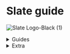 # Slate guide

![Slate Logo-Black (1)](https://user-images.githubusercontent.com/101874906/160097236-b3ab2547-d405-484c-8955-62713a3a3d7b.png)

<details><summary>Guides</summary>
<p>
 
 
<details><summary>Accessing Slate</summary>
<p>


# Accessing Slate
 
 This guide will take you through:

  - <a href="#Need-an-account">Need an account</a>
  - <a href="#Login">Login</a>
  - <a href="#Forgotten-Password">Forgotten password</a>


 <a id="Need-an-account"></a> 
 ## Need an account?
 
 You can create your Slate account by choosing the [**Need an account?**](https://www.google.com) link as shown in the video below.
 
<p align="center">
    

https://user-images.githubusercontent.com/101874906/159865617-9376bf1e-ee4b-4167-b127-cafefd7e6d3b.MOV

  </p>

 This redirects you to the registration form as shown in the image below.
 
<p align="center">  <img width="650" height="400" alt="[Screenshot 2022-03-24 at 1 44 24 PM]" src="https://user-images.githubusercontent.com/101874906/159877231-d3962503-6914-4cf5-a4ea-91f7881224f8.png"> </p>

 - To register your Slate account you must provide the following information:

   - The **Username** field requires you to create an authentic username specific to you. Make sure to not add spaces and the username cannot have characters other than '_'.
   - The **Business name** field is for the name of the business which it has been registered under and this is the name which is seen by the customers.
   - The **Description** field is there for you to add a summary of what your Slate store offers, such as the type of product or service that you provide or cater to. 
   - The field for **Given name** and **Last name** are for you to add your first and last name as per your identification documents.
   - The **Email address** field is for the email address you want linked to your Slate store, this is the account your Slate store will be registered under.
   - The **Phone number** field is for the number that you want to be contacted on by both the customers and the Slate team.
   - For the **Password** field, this is for you to create an authentic password for you Slate account. we recommend you use characters and numbers in your password to increase it's strength. 
 - To confirm your password you have to re-enter the password you have created for your slate store.

<a id="Login"></a> 
## Login

<p align="center"><img width="650" height="400" alt="[AccImg1]" src="https://user-images.githubusercontent.com/101874906/159887479-55117cd9-1b99-464b-8ed3-61b576cb94ef.png"> </p>

After creating your Slate store account.
Once on the login dash fill in the email address that you have registered your Slate account with and the password.

<a id="Forgetten-Password"></a>
## Forgotten password

In the instance you forget the password for your Slate store choose **Forgot Password**. Taking you to the forgot password field as shown in the image below. 

<p align="center"><img width="650" height="400" alt="[Forgotten Password (1)]" src="https://user-images.githubusercontent.com/101874906/159889449-4dca2e47-96a7-46c5-80d1-8813c07de61e.png"> </p>

For you to recover your password, you must enter the email address in the field provided that you have registered your Slate account e.g 'slate.demo1.1@gmail.com', once filled choose **Reset Code** located under the email field. 

leading you to the final stage of your password recovery process as seen in the image below. the first field requires you to enter the email address you have registered your slate account with,  confirm the email address in the next field provided. 
The next field requires you to fill the confirmation code you have recieved via email, this shall be a 6 digit code.

<p align="center"><img width="650" height="400" alt="[Forgotten Password (2)]" src="https://user-images.githubusercontent.com/101874906/159908742-c80923d4-e688-44bb-9bc5-9fad298d6dfc.png"></p>


Lastly, taking you to the field where you add the new password you have created. Our recommendation would again be to make your password as strong as possible by adding symbols, characters and numbers. confirm the password you have created by re-entering it in the last field on the page, labelled **Confirm password**. 

You can now access your Slate account with the new password you have created.

</p>
</details>

  <details><summary>About the dashboard</summary>
<p>
 
 
# About the dashboard

the Slate dashboard is the administration panel behind your storefront. It is for the management and overview of your products/services and insights to your customers as seen in the image below. 

<p align="center"><img width="650" height="400" alt="[Screenshot 2022-03-30 at 10 44 18 AM]" src="https://user-images.githubusercontent.com/101874906/160766128-bb5a5208-70ad-4426-a0c9-165fb12b5200.png"></p>



## Dashboard section

The dashboard is divided into sections where you can efficiently complete various tasks. The whole experience is designed by our experts to be intuitive and simple. We believe that you shall find the Slate store experience easy to manage, but these instructions are for those moments where you may require our assistance and to further enhance your experience with the Slate Platform. A short while spent reading this guide will make a significant difference in the efficiency and effectiveness of your Slate experience.

 - Sales and Orders daily summary:
 
 
</p>
</details>


<details><summary>Categories section</summary>
<p>
 
 
# Category section


This guide will take you through the following
1. <a href="#What-is-a-category">What is a category</a>
2. <a href="#How-to-access-your-categories">How to access your categories</a>
3. <a href="#How-to-add-a-category">How to add a category</a>
4. <a href="#How-to-edit-or-delete-a-category">How to edit or delete a category</a>
5. <a href="#How-to-delete-a-category">How to delete a category</a>


 <a id="What-is-a-category"></a> 
## What is a category
A category is the broadest way to classify all the inventory that you have uploaded to your Slate store. To learn more on how to upload inventory read this [guide](https://www.google.com).
The simplest way to understand how a category can help you filter your inventory is by using the following examples:
|Example|Inventory Upload|Categories|What can be in this category|
|:-----:|:--------------:|:--------:|:--------------------------:|
|Resteraunt|Chicken corn soup|Starters|Chicken corn soup|
|          |Chicken tikka pizza|Mains|Chicken tikka pizza|
|          |Ice cream|Desserts|Ice cream|
|          |Fresh apple juice|Drinks|Coca-cola; Fresh apple juice|
|          |Coca-cola|              |                          |
|Fashion|Pakistan cricket cap|Caps|Pakistan cricket cap|
|       |Karachi Kings shirt|Shirts|Karachi Kings shirt; Lahore Qalandars shirt; Peshawar Zalmi shirt|
|       |Lahore Qalanders shirt|Others|Liverpool football club socks|
|       |Peshawar Zalmi shirt|      |      |
|       |Liverpool football club socks|    | 


  if you are a resteraunt owner(or a home-based food business), it is very likely that you can split whatever you are selling into categories that your customers are normally used to seeing. For example, any customer ordering food from a business will be used to the categories of a **starter, main, dessert and drinks**. Similarly if you are selling clothes, your customer will be familiar with concepts like **evening wear, formal wear, casual wear**.
You will be in the best position to determine what are appropriate categories for your store. A merchant selling local Pakistani clothing will have different categories (such as **readymade shalwar, readymade kurta or cloth for shalwar or cloth for kurta**) compared to a merchant selling Western clothing (such as **denim jeans** or **cotton trousers** or **collared full-sleeve shirt** or **collared half-sleeve shirt**).


<a id="How-to-access-your-categories"></a> 
## How to access your categories
- You can access your categories by choosing [**Categories**](https://www.google.com) from your Slate dashboard as shown in the image below. When you first access your categories this will be empty.
<p align="center"> 
 
https://user-images.githubusercontent.com/101874906/160762017-d1027cce-c015-4a69-b77a-fdde912dd1d1.mov

 </p>
  
- When you first access your categories this will be empty. Eventually you would expect this categories section to look like the below depending on your business and what you are selling.
<p align="center"><img width="650" height="400" alt="[Screenshot 2022-03-14 at 1 08 47 PM]" src="https://user-images.githubusercontent.com/101874906/160775844-288fac81-b82d-4183-b09d-52d65be48070.png">
 </p>

<a id="How-to-add-a-category"></a> 
## How to add a category

- To add a category choose [**Add Category**](https://www.google.com). This will open a side bar as shown in the image below. This is the start of how you add a category to your Slate store. 

<p align="center"><img width="650" height="400" alt="GithubImg(2)" src="https://user-images.githubusercontent.com/101874906/159457333-b131c5d6-3607-471f-9c07-4ac0a5dc774e.png"> </p>

- Name your category to continue. For our example we are going be creating a category for **Mains** for a restaurant. 
- You will now need to edit your category which includes the following: 

  - Choosing an image to display for your category. This will be an image that you have uploaded to your [**Media**](https://www.google.com) section. To learn more about how to add media to your Slate store you can read this [guide](https://www.google.com)
 <p align="center">
 <img align="centre" width="225" height="250" alt="GithubImg(4)" src="https://user-images.githubusercontent.com/101874906/159458323-a89d09ce-2095-468d-b805-6e15af568ca7.png"> </p>


   - Associate an item with the category from your Inventory Items. To do this go to your Inventory Items and associate an item with this category. To learn more on how to upload inventory read this [guide](https://www.google.com).
 
   - If you have already associated a category with an Inventory Item you will see this available when adding your category here as below
 <p align="center"> <img align="center" width="425" height="250" alt="GithubImg(6)" src="https://user-images.githubusercontent.com/101874906/159462758-645db925-61f7-4d52-9e5b-7b85755f7520.png"> </p>

 
 <a id="How-to-edit-or-delete-a-category"></a> 
## How to edit or duplicate a category
To edit a category choose [**Select**](https://www.google.com). This opens an actions list as shown in the image below. This is the start of how to edit a category on your Slate store.
<p align="center"> <img width="650" height="400" alt="[Category Edit Img]" src="https://user-images.githubusercontent.com/101874906/159466051-a77d5145-5371-4f39-a8a9-e6b19e8e617a.png"> </p>

 - Choose [**View/Edit**](https://www.google.com) to open the side bar containing the information of the category to edit as shown in the image below.
 <p align="center"> <img width="650" height="400" alt="[CatImgEdit2]" src="https://user-images.githubusercontent.com/101874906/159475706-d67306ee-92e4-4ed6-8772-05e80fad311f.png">
</p>
 
 - To edit the image choose [**Choose Image**](https://www.google.com), taking you to a gallary with media that you have uploaded to your Slate store as shown in the image below. To learn more on how to add media to your Slate store **click here**
 
<p align="center"> <img width="650" height="400" alt="[CatImgEdit3]" src="https://user-images.githubusercontent.com/101874906/159467245-fbd1e599-c21b-467a-988f-401d384d5400.png"> </p>

 
 - First unselect the existing image that is currently on display, then choose the image you want to be displayed. 
 
 To duplicate a category choose [**Select**](https://www.google.com) for the category you want to duplicate. This opens an actions list as previously shown. Choose [**Duplicate**](https://www.google.com) 


<a id="How-to-delete-a-category"></a> 
## How to delete a category

 - To delete a category choose [**Select**](https://www.google.com) next to the category you are deleting from your Slate store. This opens an action list as previously shown. Choose [**Delete**](https://www.google.com). 
 - To ensure you are deleting the right category you are asked if you choose to continue as shown in the image below. 
 <p align="center"> <img width="650" height="400" alt="[CatImgEdit4]" src="https://user-images.githubusercontent.com/101874906/159473667-21a5254b-aa80-4263-aac0-cd8024740178.png"> </p>
 
 - To delete the category choose [**Yes,continue**](https://www.google.com).
 
 </p>
 </details>
 
<details><summary>Create an order</summary>
 <p>
 
  # Create an order
  
  - <a href="#How-to-access-create-order">How to access create an order</a>
  - <a href="#How-to-create-an-order">How to create an order</a>
  
 <a id="How-to-access-create-order"></a> 
 ## How to access create order
 
  - You can access create order by choosing **Create Order** on your Slate dashboard as shown below.
 
 <p align="center">
  
https://user-images.githubusercontent.com/101874906/160761285-9fc32cbc-00e8-42fa-878a-e0a42f303f70.mov 
 </p>

 
 
 <a id="How-to-create-an-order"></a> 
 ## How to create an order
 
 Steps to create an order are:
 
 <a id="branch"></a> 
  - Choose the location you are generating the order from. For example if your store has 2 locations (such as Islamabad and Karachi) you will choose the location from which you will be fulfilling the order placed by your customer. If your customer is based in Karachi you would normally chose your store location as Karachi but there can be exceptions for example if the item you want to sell is available in your Islamabad store. If you only have one store (you are a home based business you will have one location).
 
 <p align="center"> <img width="400" height="150" alt="[Screenshot 2022-03-30 at 6 27 32 PM]" src="https://user-images.githubusercontent.com/101874906/160845900-63af556c-6003-458b-a5cc-0928c9d37864.png">
 </p>
 
  - Choose the customer recieving the order, customers who have already ordered from your Slate store will be shown in the table, choose customer. For new customers view <a href="#Create-Customer">Create customer</a> on how to add a new customer to your Slate store.
 
  - We have chosen an existing customer and location for us it is Slate HQ for you it will be the name of your stores location, for more information on adding a location <a href="#Location">click here</a>. Our dashboard looks like the image below.
 
 <p align="center"><img width="650" height="400" alt="[Screenshot 2022-03-25 at 5 16 14 PM]" src="https://user-images.githubusercontent.com/101874906/160119249-e63a52c6-e642-4a8a-8386-32ded5cc3633.png"></p>

 - Choose **Create Order**
 
  - Choose:
    1. the product with the variation of the product you want for example if you are looking to buy a polo shirt for yourself and you are a size medium, you will choose medium that you have created in inventory, for more information on creating an inventory item <a href="#Inventory">click here</a>, 
    2. the taxes that you have added to your Slate store, for more information on how to add taxes <a href="#Taxes">click here</a>,
    3. the discount you have added to your Slate store, for more information on how to add discounts <a href="#Discounts">click here</a>.
 
 <p align="center"><img width="650" height="400" alt="[Screenshot 2022-03-25 at 5 20 40 PM]" src="https://user-images.githubusercontent.com/101874906/160121814-084018e4-23d2-4464-a818-40969fa88ee7.png"></p>
 
 <p align="center"><img width="650" height="400" alt="[Screenshot 2022-03-25 at 5 20 50 PM]" src="https://user-images.githubusercontent.com/101874906/160122002-839b52df-e25b-4753-a61b-fd988fb90472.png"></p>

  - We have chosen the examples we added for product, taxes and discounts so our dashboard looks like the image below.
 
 <p align="center"><img width="650" height="400" alt="[Screenshot 2022-03-25 at 5 43 01 PM]" src="https://user-images.githubusercontent.com/101874906/160123316-f5f38635-db06-416f-b5ee-f3c0fcfcd3ed.png"></p>

  - Choose **Continue**
 
  - Then choose the way the customer recieves the order. There are 2 options to choose from:
 
   1. Pickup, the customer picks up the order from the branch chosen <a href="#branch">above</a>.
 
 
 <p align="center"><img width="650" height="400" alt="[Screenshot 2022-03-25 at 5 43 14 PM]" src="https://user-images.githubusercontent.com/101874906/160123801-d53953b6-eea1-4736-af39-7e1eb17f732d.png"></p>
 
   2. Delivery, the merchant has to dispatch the order to the customers given address. Choose the delivery address for your customer. If your registered customer has to have the order delivered to a new address choose **Add Address**, for more information on how to add a new address **click here**. We chose an existing customer so their details pop up underneath the table when we chose the address for delivery, as shown in the image below.
 
 <p align="center"><img width="650" height="400" alt="[Screenshot 2022-03-25 at 5 43 37 PM" src="https://user-images.githubusercontent.com/101874906/160124461-77547e5c-b18c-4bb8-ac03-59af48e22ed9.png"></p>
 
  - Choose **Continue**

  - finally, review the information and confirm the order.
 
 <p align="center"><img width="650" height="400" alt="[Screenshot 2022-03-25 at 5 43 45 PM]" src="https://user-images.githubusercontent.com/101874906/160124897-48f47b98-4626-48f2-b4f4-c989912104ae.png"</p>
  
   - Once reviewed, choose **Continue**
  
   - Your dashboard will have a confirmation as shown in the image below
  
  <p align="center"><img width="650" height="400" alt="[Screenshot 2022-03-25 at 5 43 53 PM]" src="https://user-images.githubusercontent.com/101874906/160125286-7db98483-acde-4ce0-bcb7-1f65f92587bd.png"></p>


 
 

 
 </p>
 </details>
 
 <a id="Create-Customer"></a>
 <details><summary>Create customer</summary>
 <p>
 
 
 
  
 </p>
 </details>
  
  <a id="Taxes"></a>
  <details><summary>Taxes</summary>
<p>
  
 </p>
 </details>
 
 
 <a id="Discounts"></a>
 <details><summary>Discounts</summary>
 <p>
  
  
 </p>
 </details>
 
 
 <a id="Inventory"></a>
 <details><summary>Inventory</summary>
 <p>
  
  ## Inventory section
  
   - <a href="#What-is-inventory">What is inventory</a>
  - <a href="#How-to-access-inventory">How to access inventory</a>
  - <a href="#How-to-add-an-item">How to add an item</a>
  - <a href="#Add-variation">How to add a variation</a>
  - <a href="#Edit-inventory">How to edit an item</a>
  - <a href="#Delete-item">How to delete an item</a>
  
  <a id="What-is-inventory"></a>
  ## What is inventory
  
  Each product or service (depending on the type of business) you list on your Slate store is part of your inventory. Your inventory keeps track of the number of units you have in stock. Each business has different products or services listed on their Slate stores. The simplest way to understand the different types of products or services different businesses can have is by using the following example: 
  
 <center>
  
 |Type of store|Inventory product/service|
|:-----:|:--------------:|
|Resteraunt|Pepperoni Pizza|
|          |Margherita Pizza|
|Pharmacy|Paracetamol|
|       |Deep heat spray|
|       |Bandages|
|       |Gauze|
|Car wash|Standard wash|
|        |Wash + Buff|
  
  </center>
  
  if you're a resteraunt owner (or a home-based business) you will list the items on your menu on your Slate store such as a pizzeria will list different types of pizzas they have available on their menu. For a car wash owner (or a door to door car washing service) you will list the different type of services you offer. 

 <a id="how-to-access-inventory"></a>
 ## How to access inventory
 You can access your inventory by choosing **Inventory** from your Slate dashboard as shown below:
 
  <a id="how-to-add-an-item"></a>
  ## How to add an item
  
  Steps to add an item:
  
   - To add an item choose **Add Item**. This will open a side bar as shown in the image below. This is the start of how you add an item to your Slate store.
 
 <p align="center">  <img width="650" height="400" alt="[Screenshot 2022-03-30 at 3 59 27 PM]" src="https://user-images.githubusercontent.com/101874906/160824797-b3c6bc5b-b8c7-4c4c-9705-c1b2f02c06dc.png"> </p>
 
   - Name your item and add a description to continue. For our example we have added a pepperoni pizza for a pizzeria. 
   - You will now need to edit your item which includes the following: 
 
  - Choose a category the item falls under. This classifies the item you have uploaded. To learn more about how to create a category <a href="#How-to-add-a-category">click here</a>
  - Choosing an image to display for your item. This will be an image that you have uploaded to your **Media** section. To learn more about how to add media to your Slate store you can read this [guide](https://www.google.com).
  - Create variation(s) for your item. The item is the shell and the content within it is variation. for example we are creating a pepperoni pizza for a pizza the variations for are; 8 inches, 12 inches and 16 inches, the sizes the resteraunt offers. Likewise, if you are a clothing store your variations for a crew neck T-shirt would be small, medium and large.
 
 <a id="Add-variation"></a>
  ## How to add a variation
 
 - To create a variation choose **Add Variation**. 
 - Name the variation, add a SKU number, the price of the item and click the track inventory slider if you wish to keep track of your inventory. If yes, then choose the location the item is available at. 
 - Each item has to have a number of units available, for example if you're a clothing business and the number of white crew neck t-shirts in size medium is 45 then you will add 45 in stock. This is done by choosing **Select** under the **Actions** column in the variations table, choose **Update Stock**, choose **Increase** to add to the number of units available for your listed variant and the number that you have in stock. 
  
 <a id="Edit-inventory"></a>
 ## How to edit an inventory item
 
 To edit an item choose **Select** in the actions column. This opens an actions list as shown in the image below. This is the start of how to edit a category on your Slate store.


 - Choose **View/Edit** to open the side bar containing the information of the item to edit as shown in the image below.

 
 - To edit the image choose **Choose Image**, taking you to a gallary with media that you have uploaded to your Slate store as shown in the image below. To learn more on how to add media to your Slate store **click here**
 


 
 - First unselect the existing image that is currently on display, then choose the image you want to be displayed. 
 
 To duplicate an item choose **Select** for the item you want to duplicate. This opens an actions list as previously shown. Choose **Duplicate** 


<a id="Delete-item"></a> 
## How to delete an item

 - To delete a item choose **Select** in the row of the item you are deleting from your Slate store. This opens an action list as previously shown. Choose **Delete**. 
 - To ensure you are deleting the right item you are asked if you choose to continue as shown in the image below. 
 
 
 - To delete the item choose **Yes, Continue**..
 
 
 </p>
 </details>
 
 </p>
</details>
 









<details><summary>Extra</summary>
<p>
- Simple content model and structure. Easy to adjust to your needs.
- Use the [synchronization feature](https://www.contentful.com/developers/docs/references/content-delivery-api/#/reference/synchronization) of our [Delivery API](https://www.contentful.com/developers/docs/references/content-delivery-api/).
- Responsive/adaptive images via [gatsby-plugin-image](https://www.gatsbyjs.org/packages/gatsby-plugin-image/) and our [Images API](https://www.contentful.com/developers/docs/references/content-delivery-api/#/reference/synchronization/initial-synchronization-of-entries-of-a-specific-content-type).


<a id="getting-started"></a>
## Getting started

See our [official Contentful getting started guide](https://www.contentful.com/developers/docs/tutorials/general/get-started/).

### Get the source code and install dependencies.

```
$ git clone https://github.com/contentful/starter-gatsby-blog.git
$ npm install
```

Or use the [Gatsby CLI](https://www.npmjs.com/package/gatsby-cli).

```
$ gatsby new contentful-starter-blog https://github.com/contentful/starter-gatsby-blog/
```

### Set up of the needed content model and create a configuration file

This project comes with a Contentful setup command `npm run setup`.

This command will ask you for a space ID, and access tokens for the Contentful Management and Delivery API and then import the needed content model into the space you define and write a config file (`./.contentful.json`).

`npm run setup` automates that for you but if you want to do it yourself rename `.contentful.json.sample` to `.contentful.json` and add your configuration in this file.

## Crucial Commands

### `npm run dev`

Run the project locally with live reload in development mode.

### `npm run build`

Run a production build into `./public`. The result is ready to be put on any static hosting you prefer.

### `npm run serve`

Spin up a production-ready server with your blog. Don't forget to build your page beforehand.

## Deployment

See the [official Contentful getting started guide](https://www.contentful.com/developers/docs/tutorials/general/get-started/).

## Contribution

Feel free to open pull requests to fix bugs. If you want to add features, please have a look at the [original version](https://github.com/contentful-userland/gatsby-contentful-starter). It is always open to contributions and pull requests.

You can learn more about how Contentful userland is organized by visiting [our about repository](https://github.com/contentful-userland/about).

 </p>
 </details>

